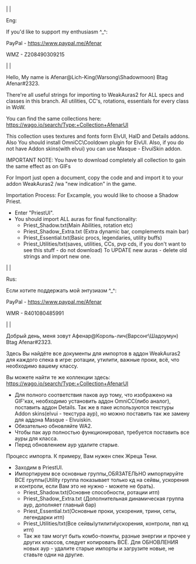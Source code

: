 |
|

Eng:

If you'd like to support my enthusiasm ^_^:

PayPal - https://www.paypal.me/Afenar

WMZ -  Z208490309215

|
|

Hello, My name is Afenar@Lich-King(Warsong\Shadowmoon) Btag Afenar#2323.

There're all useful strings for importing to WeakAuras2 for ALL specs and classes in this branch. All utilities, CC's,
rotations, essentials for every class in WoW.

You can find the same collections here: https://wago.io/search/Type:+Collection+AfenarUI

This collection uses textures and fonts form ElvUI, HalD and Details addons. Also You should install OmniCC\Cooldown plugin for ElvUI. Also, if you do not have Addon skins(with elvui) you can use Masque - ElvuiSkin addon.

IMPORTANT NOTE: You have to download completely all collection to gain the same effect as on GIFs

For Import just open a document, copy the code and and import it to your addon WeakAuras2 /wa "new indication"  in the game.

Importation Process:
For Excample, you would like to choose a Shadow Priest.
- Enter "PriestUI".
- You should import ALL auras for final functionality:
	- Priest_Shadow.txt(Main Abilities, rotation etc)
	- Priest_Shadow_Extra.txt (Extra dynamic bar, complements main bar)
	- Priest_Essential.txt(Basic procs, legendaries, utility buffs)
	- Priest_Utilities/txt(saves, utilities, CCs, pvp cds, if you don't want to see this stuff - do not download)
To UPDATE new auras - delete old strings and import new one.

|
|

Rus:

Если хотите поддержать мой энтузиазм ^_^:

PayPal - https://www.paypal.me/Afenar

WMR - R401080485991

|
|

Добрый день, меня зовут Афенар@Король-лич(Варсонг\Шадоумун) Btag Afenar#2323.

Здесь Вы найдёте все документы для импортов в аддон WeakAuras2 для каждого спека в игре: ротации, утилити, важные проки, всё, что необходимо вашему классу.

Вы можете найти те же коллекции здесь: https://wago.io/search/Type:+Collection+AfenarUI

- Для полного соответствия паков аур тому, что изображено на GIF'ках, необходимо установить аддон OmniCC(либо аналог), поставить аддон Details. Так же в паке используются текстуры Addon skins(elvui - текстура аур), но можно поставить так же замену для аддона Masque - Elvuiskin.
- Обязательно обновляйте WA2.
- Чтобы пак аур полностью функционировал, требуется поставить все ауры для класса.
- Перед обновлением аур удалите старые.
	
Процесс импорта.
К примеру, Вам нужен спек Жреца Тени. 
- Заходим в PriestUI.
- Импортируем все основные группы_ОБЯЗАТЕЛЬНО импортируйте ВСЕ группы(Utility группа показывает только кд на сейвы, ускорения и контроли, если Вам это не нужно - можете не брать).
	- Priest_Shadow.txt(Основне способности, ротации итп)
	- Priest_Shadow_Extra.txt (Дополнительная динамическая группа аур, дополняет главный бар)
	- Priest_Essential.txt(Основные проки, ускорения, трини, сеты, легендарки итп)
	- Priest_Utilities/txt(Все сейвы\утилити\ускорения, контроли, пвп кд итп)
	- Так же там могут быть комбо-поинты, разные энергии и прочее у других классов, следует копировать ВСЁ.
Для ОБНОВЛЕНИЯ новых аур - удалите старые импорты и загрузите новые, не ставьте одни на другие.
